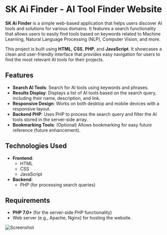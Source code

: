 # SK Ai Finder - AI Tool Finder Website

**SK Ai Finder** is a simple web-based application that helps users discover AI tools and solutions for various domains. It features a search functionality that allows users to easily find tools based on keywords related to Machine Learning, Natural Language Processing (NLP), Computer Vision, and more.

This project is built using **HTML**, **CSS**, **PHP**, and **JavaScript**. It showcases a clean and user-friendly interface that provides easy navigation for users to find the most relevant AI tools for their projects.

## Features

- **Search AI Tools**: Search for AI tools using keywords and phrases.
- **Results Display**: Displays a list of AI tools based on the search query, including their name, description, and link.
- **Responsive Design**: Works on both desktop and mobile devices with a responsive layout.
- **Backend PHP**: Uses PHP to process the search query and filter the AI tools stored in the server-side array.
- **Bookmarking Tools**: (Optional) Allows bookmarking for easy future reference (future enhancement).

## Technologies Used

- **Frontend**:
  - HTML
  - CSS
  - JavaScript
- **Backend**:
  - PHP (for processing search queries)
  
## Requirements

- **PHP 7.0+** (for the server-side PHP functionality)
- Web server (e.g., Apache, Nginx) for hosting the website.

![Screenshot](https://www.stephniemichelle.online/wp-content/uploads/2025/02/csdc.png)
